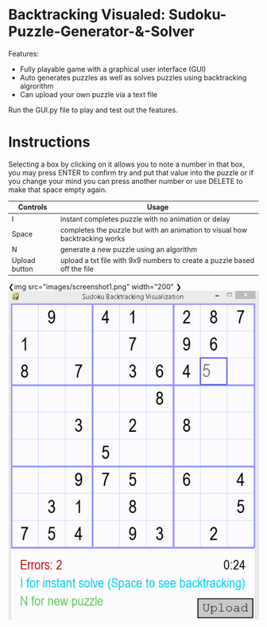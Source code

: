 # Backtracking Visualed: Sudoku-Puzzle-Generator-&-Solver

Features:
- Fully playable game with a graphical user interface (GUI) 
- Auto generates puzzles as well as solves puzzles using backtracking algrorithm
- Can upload your own puzzle via a text file


Run the GUI.py file to play and test out the features. 

# Instructions
Selecting a box by clicking on it allows you to note a number in that box, you may press ENTER to confirm try and put that value into the puzzle or if you change your mind you can press another number or use DELETE to make that space empty again.

| Controls | Usage |
| ------ | ------ |
| I | instant completes puzzle with no animation or delay |
| Space | completes the puzzle but with an animation to visual how backtracking works |
| N | generate a new puzzle using an algorithm |
| Upload button | upload a txt file with 9x9 numbers to create a puzzle based off the file

❮img src="images/screenshot1.png" width="200" ❯
![](images/screenshot1.png)

  

